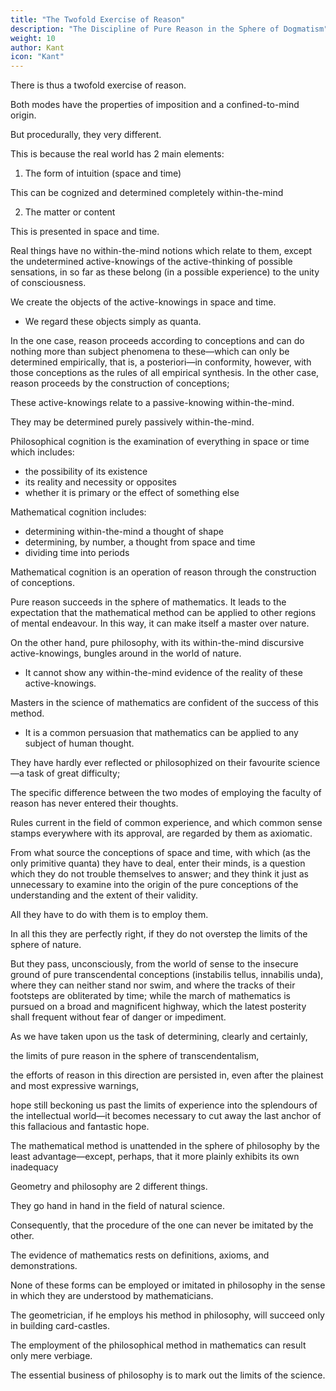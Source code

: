 ```yaml
---
title: "The Twofold Exercise of Reason"
description: "The Discipline of Pure Reason in the Sphere of Dogmatism"
weight: 10
author: Kant
icon: "Kant"
---
```



There is thus a twofold exercise of reason. 

<!-- auniversality  a priori -->
Both modes have the properties of imposition and a confined-to-mind origin.

But procedurally, they very different. 

This is because the real world has 2 main elements:

1. The form of intuition (space and time)

This can be cognized and determined completely within-the-mind 

2. The matter or content

This is presented in space and time. 

<!-- This consequently, contains a something—an existence corresponding to our powers of sensation. -->

<!-- As regards the latter, which can never be given in a determinate mode except by experience,   conceptions synthesis-->

Real things have no within-the-mind notions which relate to them, except the undetermined active-knowings of the active-thinking  of possible sensations, in so far as these belong (in a possible experience) to the unity of consciousness. 



<!-- As regards the former, we can determine our conceptions a priori in intuition, inasmuch as  -->

We create the objects of the active-knowings in space and time.
- We regard these objects simply as quanta. 


In the one case, reason proceeds according to conceptions and can do nothing more than subject phenomena to these—which can only be determined empirically, that is, a posteriori—in conformity, however, with those conceptions as the rules of all empirical synthesis. In the other case, reason proceeds by the construction of conceptions; 


 <!-- conceptions -->
These active-knowings relate to a passive-knowing within-the-mind. 

They may be determined purely passively within-the-mind. 

<!-- pure intuition a priori, and without the aid of empirical data.  -->

Philosophical cognition is the examination of everything in space or time which includes:
- the possibility of its existence
- its reality and necessity or opposites
- whether it is primary or the effect of something else

<!-- whether it is a quantum or not, in how far the particular something (which fills space or time) is a primary substratum, or a mere determination of some other existence, whether it relates to anything else—either as cause or effect, whether its existence is isolated or in reciprocal connection with and dependence upon others,  -->

 <!-- of reason on the ground of conceptions, and this cognition is termed . -->

Mathematical cognition includes:
- determining within-the-mind a thought of shape 
- determining, by number, a thought from space and time 
- dividing time into periods

<!-- n passive  intuition in space (its figure),  , or merely to cognize the quantity of an intuition in space and time, and to  it by number— -->

Mathematical cognition is an operation of reason through the construction of conceptions.

<!-- The success which attends  -->

<!-- The efforts of reason in  are successful.  -->

Pure reason succeeds in the sphere of mathematics. It leads to the expectation that the mathematical method can be applied to other regions of mental endeavour. In this way, it can make itself a master over nature.

<!-- that the same good fortune will be its lot, if it applies 

 besides that of quantities.
Its success is thus great, because it can support all its conceptions by a priori intuitions and,  conceptions  -->

On the other hand, pure philosophy, with its within-the-mind discursive active-knowings, bungles around in the world of nature.
- It cannot show any within-the-mind evidence of the reality of these active-knowings. 

Masters in the science of mathematics are confident of the success of this method.
- It is a common persuasion that mathematics can be applied to any subject of human thought.

They have hardly ever reflected or philosophized on their favourite science—a task of great difficulty; 

The specific difference between the two modes of employing the faculty of reason has never entered their thoughts.

Rules current in the field of common experience, and which common sense stamps everywhere with its approval, are regarded by them as axiomatic.

From what source the conceptions of space and time, with which (as the only primitive quanta) they have to deal, enter their minds, is a question which they do not trouble themselves to answer; and they think it just as unnecessary to examine into the origin of the pure conceptions of the understanding and the extent of their validity. 

All they have to do with them is to employ them.

In all this they are perfectly right, if they do not overstep the limits of the sphere of nature. 

But they pass, unconsciously, from the world of sense to the insecure ground of pure transcendental conceptions (instabilis tellus, innabilis unda), where they can neither stand nor swim, and where the tracks of their footsteps are obliterated by time; while the march of mathematics is pursued on a broad and magnificent highway, which the latest posterity shall frequent without fear of danger or impediment.

As we have taken upon us the task of determining, clearly and certainly, 

the limits of pure reason in the sphere of transcendentalism, 

the efforts of reason in this direction are persisted in, even after the plainest and most expressive warnings, 

hope still beckoning us past the limits of experience into the splendours of the intellectual world—it becomes necessary to cut away the last anchor of this fallacious and fantastic hope.

The mathematical method is unattended in the sphere of philosophy by the least advantage—except, perhaps, that it more plainly exhibits its own inadequacy

Geometry and philosophy are 2 different things.

They go hand in hand in the field of natural science.

Consequently, that the procedure of the one can never be imitated by the other.

The evidence of mathematics rests on definitions, axioms, and demonstrations.

None of these forms can be employed or imitated in philosophy in the sense in which they are understood by mathematicians.

The geometrician, if he employs his method in philosophy, will succeed only in building card-castles.

The employment of the philosophical method in mathematics can result only mere verbiage.

The essential business of philosophy is to mark out the limits of the science.

<!-- and even the mathematician, unless his talent is naturally circumscribed and limited to this particular department of knowledge, cannot turn a deaf ear to the warnings of philosophy, or set himself above its direction. -->
